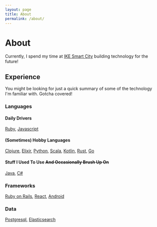 ```yaml
---
layout: page
title: About
permalink: /about/
---
```


# About
Currently, I spend my time at [IKE Smart City](https://www.ikesmartcity.com/) building technology
for the future!

## Experience
You might be looking for just a quick summary of some of the technology I'm familiar with. Gotcha
covered!

### Languages

#### Daily Drivers
[Ruby](https://www.ruby-lang.org/en/),
[Javascript](https://developer.mozilla.org/en-US/docs/Web/JavaScript)

#### (Sometimes) Hobby Languages
[Clojure](https://clojure.org/),
[Elixir](http://elixir-lang.org/),
[Python](https://www.python.org/),
[Scala](https://www.scala-lang.org/),
[Kotlin](https://kotlinlang.org/),
[Rust](https://www.rust-lang.org/en-US/),
[Go](https://golang.org/)

#### Stuff I Used To Use ~~And Occasionally Brush Up On~~
[Java](https://openjdk.java.net/),
[C#](https://docs.microsoft.com/en-us/dotnet/csharp/)

### Frameworks
[Ruby on Rails](http://rubyonrails.org/),
[React](https://facebook.github.io/react/),
[Android](https://developer.android.com/index.html)

### Data
[Postgresql](https://www.postgresql.org/),
[Elasticsearch](https://github.com/elastic/elasticsearch)
